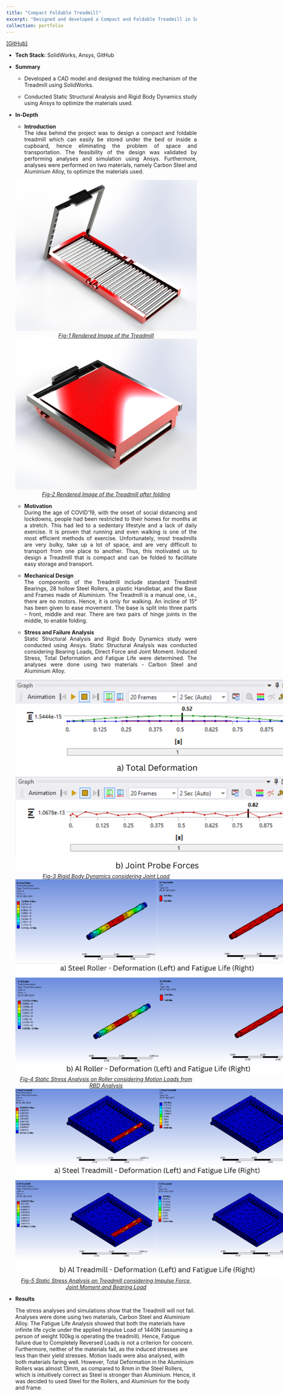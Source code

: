 ```yaml
---
title: "Compact Foldable Treadmill"
excerpt: "Designed and developed a Compact and Foldable Treadmill in SolidWorks. <br/><img src='/images/Treadmill.png'>"
collection: portfolio
---
```


[[GitHub]](https://github.com/SahilTChaudhary/Compact-Foldable-Treadmill.git)

* <b>Tech Stack:</b> SolidWorks, Ansys, GitHub
* <b> Summary </b>
    -  <p style="text-align: justify;">Developed a CAD model and designed the folding mechanism of the Treadmill using SolidWorks.</p>
    -  <p style="text-align: justify;">Conducted Static Structural Analysis and Rigid Body Dynamics study using Ansys to optimize the materials used.</p>

* <b>In-Depth</b>
    *  <p style="text-align: justify;"><b>Introduction</b><br>The idea behind the project was to design a compact and foldable treadmill which can easily be stored under the bed or inside a cupboard, hence eliminating the problem of space and transportation. The feasibility of the design was validated by performing analyses and simulation using Ansys. Furthermore, analyses were performed on two materials, namely Carbon Steel and Aluminium Alloy, to optimize the materials used.</p>

    <div style="text-align:center">
    <img src="/images/Treadmill.png" alt="Treadmill" style="width:600px;height:400px;">
    </div>
    <figcaption style="text-align: center;"><u><em>Fig-1 Rendered Image of the Treadmill</em></u></figcaption>

    <div style="text-align:center">
    <img src="/images/TreadmillFolded.png" alt="Treadmill_Folded" style="width:600px;height:400px;">
    </div>
    <figcaption style="text-align: center;"><u><em>Fig-2 Rendered Image of the Treadmill after folding</em></u></figcaption>
  
    * <p style="text-align: justify;"><b>Motivation</b><br>During the age of COVID’19, with the onset of social distancing and lockdowns, people had been restricted to their homes for months at a stretch. This had led to a sedentary lifestyle and a lack of daily exercise. It is proven that running and even walking is one of the most efficient methods of exercise. Unfortunately, most treadmills are very bulky, take up a lot of space, and are very difficult to transport from one place to another. Thus, this motivated us to design a Treadmill that is compact and can be folded to facilitate easy storage and transport.</p>
    
       
    * <p style="text-align: justify;"><b>Mechanical Design</b><br>The components of the Treadmill include standard Treadmill Bearings, 28 hollow Steel Rollers, a plastic Handlebar, and the Base and Frames made of Aluminium. The Treadmill is a manual one, i.e., there are no motors. Hence, it is only for walking. An incline of 15° has been given to ease movement. The base is split into three parts - front, middle and rear. There are two pairs of hinge joints in the middle, to enable folding.</p>


    * <p style="text-align: justify;"><b>Stress and Failure Analysis</b><br>Static Structural Analysis and Rigid Body Dynamics study were conducted using Ansys. Static Structural Analysis was conducted considering Bearing Loads, Direct Force and Joint Moment. Induced Stress, Total Deformation and Fatigue Life were determined. The analyses were done using two materials - Carbon Steel and Aluminium Alloy.</p>

    <div style="text-align:center">
    <img src="/images/Treadmill_RBD.png" controls="RBD" style="max-width: 750px;">
    </div>
    <figcaption style="text-align: center;"><u><em>Fig-3 Rigid Body Dynamics considering Joint Load</em></u></figcaption>

    <div style="text-align:center">
    <img src="/images/Treadmill_Roller.png" controls="Roller" style="max-width: 750px;">
    </div>
    <figcaption style="text-align: center;"><u><em>Fig-4 Static Stress Analysis on Roller considering Motion Loads from RBD Analysis</em></u></figcaption>

    <div style="text-align:center">
    <img src="/images/Treadmill_Analysis.png" controls="Treadmill_Analysis" style="max-width: 750px;">
    </div>
    <figcaption style="text-align: center;"><u><em>Fig-5 Static Stress Analysis on Treadmill considering Impulse Force, Joint Moment and Bearing Load</em></u></figcaption>

* <b>Results</b>
    <p>The stress analyses and simulations show that the Treadmill will not fail. Analyses were done using two materials, Carbon Steel and Aluminium Alloy. The Fatigue Life Analysis showed that both the materials have infinite life cycle under the applied Impulse Load of 1440N (assuming a person of weight 100kg is operating the treadmill). Hence, Fatigue failure due to Completely Reversed Loads is not a criterion for concern. Furthermore, neither of the materials fail, as the induced stresses are less than their yield stresses. Motion loads were also analysed, with both materials faring well. However, Total Deformation in the Aluminium Rollers was almost 13mm, as compared to 8mm in the Steel Rollers, which is intuitively correct as Steel is stronger than Aluminium. Hence, it was decided to used Steel for the Rollers, and Aluminium for the body and frame.</p>